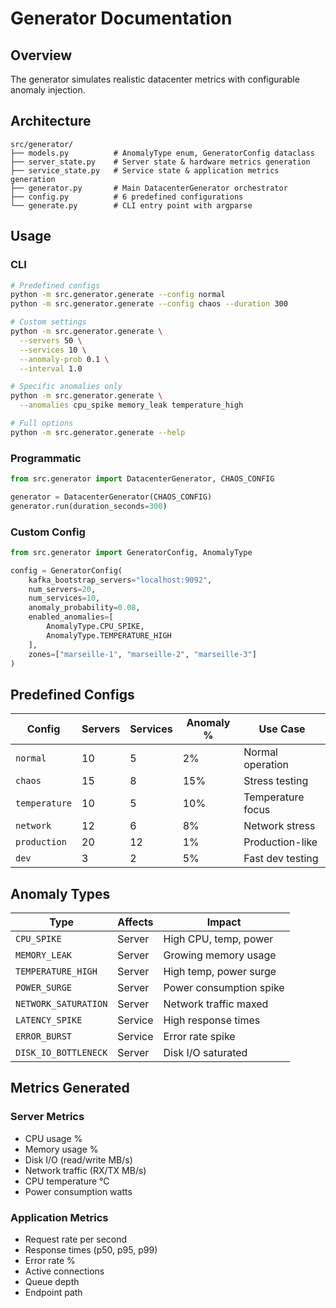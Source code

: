 # Generator Documentation

## Overview

The generator simulates realistic datacenter metrics with configurable anomaly injection.

## Architecture

```
src/generator/
├── models.py          # AnomalyType enum, GeneratorConfig dataclass
├── server_state.py    # Server state & hardware metrics generation
├── service_state.py   # Service state & application metrics generation
├── generator.py       # Main DatacenterGenerator orchestrator
├── config.py          # 6 predefined configurations
└── generate.py        # CLI entry point with argparse
```

## Usage

### CLI

```bash
# Predefined configs
python -m src.generator.generate --config normal
python -m src.generator.generate --config chaos --duration 300

# Custom settings
python -m src.generator.generate \
  --servers 50 \
  --services 10 \
  --anomaly-prob 0.1 \
  --interval 1.0

# Specific anomalies only
python -m src.generator.generate \
  --anomalies cpu_spike memory_leak temperature_high

# Full options
python -m src.generator.generate --help
```

### Programmatic

```python
from src.generator import DatacenterGenerator, CHAOS_CONFIG

generator = DatacenterGenerator(CHAOS_CONFIG)
generator.run(duration_seconds=300)
```

### Custom Config

```python
from src.generator import GeneratorConfig, AnomalyType

config = GeneratorConfig(
    kafka_bootstrap_servers="localhost:9092",
    num_servers=20,
    num_services=10,
    anomaly_probability=0.08,
    enabled_anomalies=[
        AnomalyType.CPU_SPIKE,
        AnomalyType.TEMPERATURE_HIGH
    ],
    zones=["marseille-1", "marseille-2", "marseille-3"]
)
```

## Predefined Configs

| Config | Servers | Services | Anomaly % | Use Case |
|--------|---------|----------|-----------|----------|
| `normal` | 10 | 5 | 2% | Normal operation |
| `chaos` | 15 | 8 | 15% | Stress testing |
| `temperature` | 10 | 5 | 10% | Temperature focus |
| `network` | 12 | 6 | 8% | Network stress |
| `production` | 20 | 12 | 1% | Production-like |
| `dev` | 3 | 2 | 5% | Fast dev testing |

## Anomaly Types

| Type | Affects | Impact |
|------|---------|--------|
| `CPU_SPIKE` | Server | High CPU, temp, power |
| `MEMORY_LEAK` | Server | Growing memory usage |
| `TEMPERATURE_HIGH` | Server | High temp, power surge |
| `POWER_SURGE` | Server | Power consumption spike |
| `NETWORK_SATURATION` | Server | Network traffic maxed |
| `LATENCY_SPIKE` | Service | High response times |
| `ERROR_BURST` | Service | Error rate spike |
| `DISK_IO_BOTTLENECK` | Server | Disk I/O saturated |

## Metrics Generated

### Server Metrics
- CPU usage %
- Memory usage %
- Disk I/O (read/write MB/s)
- Network traffic (RX/TX MB/s)
- CPU temperature °C
- Power consumption watts

### Application Metrics
- Request rate per second
- Response times (p50, p95, p99)
- Error rate %
- Active connections
- Queue depth
- Endpoint path
